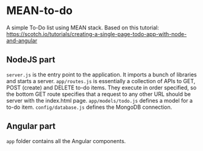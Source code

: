 # MEAN-to-do
A simple To-Do list using MEAN stack.
Based on this tutorial:
https://scotch.io/tutorials/creating-a-single-page-todo-app-with-node-and-angular

## NodeJS part
`server.js` is the entry point to the application. It imports a bunch of libraries and starts a server.
`app/routes.js` is essentially a collection of APIs to GET, POST (create) and DELETE to-do items. They execute in order specified, so the bottom GET route specifies that a request to any other URL should be server with the index.html page.
`app/models/todo.js` defines a model for a to-do item.
`config/database.js` defines the MongoDB connection.

## Angular part
`app` folder contains all the Angular components. 
